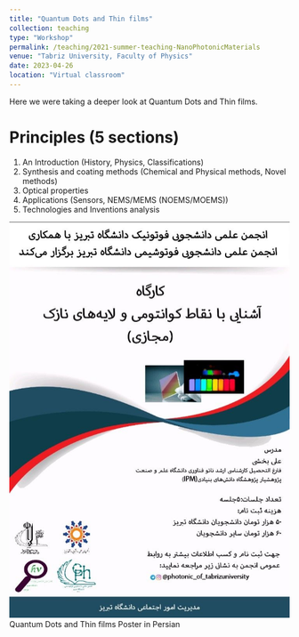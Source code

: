 ```yaml
---
title: "Quantum Dots and Thin films"
collection: teaching
type: "Workshop"
permalink: /teaching/2021-summer-teaching-NanoPhotonicMaterials
venue: "Tabriz University, Faculty of Physics"
date: 2023-04-26
location: "Virtual classroom"
---
```


Here we were taking a deeper look at Quantum Dots and Thin films.

Principles (5 sections)
======
1) An Introduction (History, Physics, Classifications)
2) Synthesis and coating methods (Chemical and Physical methods, Novel methods)  
3) Optical properties 
4) Applications (Sensors, NEMS/MEMS (NOEMS/MOEMS))  
5) Technologies and Inventions analysis

![socialqta.jpg](/images/teachings/QD&ThinFilm.jpg)
Quantum Dots and Thin films Poster in Persian
